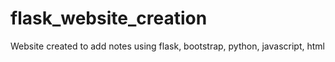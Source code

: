 # flask_website_creation
Website created to add notes using flask, bootstrap, python, javascript, html
